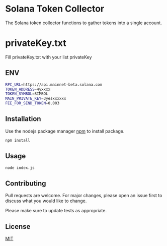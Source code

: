 # Solana Token Collector

The Solana token collector functions to gather tokens into a single account.

# privateKey.txt

Fill privateKey.txt with your list privateKey

## ENV

```bash
RPC_URL=https://api.mainnet-beta.solana.com
TOKEN_ADDRESS=4yxxxx
TOKEN_SYMBOL=SIMBOL
MAIN_PRIVATE_KEY=3yesxxxxxx
FEE_FOR_SEND_TOKEN=0.003
```

## Installation

Use the nodejs package manager [npm](https://nodejs.org/en) to install package.

```bash
npm install
```

## Usage

```python
node index.js
```

## Contributing

Pull requests are welcome. For major changes, please open an issue first
to discuss what you would like to change.

Please make sure to update tests as appropriate.

## License

[MIT](https://choosealicense.com/licenses/mit/)
